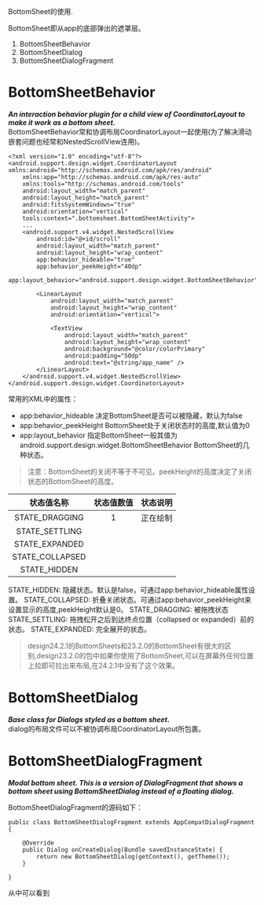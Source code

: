 BottomSheet的使用.

BottomSheet即从app的底部弹出的遮罩层。

1. BottomSheetBehavior
2. BottomSheetDialog
3. BottomSheetDialogFragment

# BottomSheetBehavior
***An interaction behavior plugin for a child view of CoordinatorLayout to make it work as a bottom sheet.***  
BottomSheetBehavior常和协调布局CoordinatorLayout一起使用(为了解决滑动嵌套问题也经常和NestedScrollView连用)。
```
<?xml version="1.0" encoding="utf-8"?>
<android.support.design.widget.CoordinatorLayout xmlns:android="http://schemas.android.com/apk/res/android"
    xmlns:app="http://schemas.android.com/apk/res-auto"
    xmlns:tools="http://schemas.android.com/tools"
    android:layout_width="match_parent"
    android:layout_height="match_parent"
    android:fitsSystemWindows="true"
    android:orientation="vertical"
    tools:context=".bottomsheet.BottomSheetActivity">
    ...
    <android.support.v4.widget.NestedScrollView
        android:id="@+id/scroll"
        android:layout_width="match_parent"
        android:layout_height="wrap_content"
        app:behavior_hideable="true"
        app:behavior_peekHeight="40dp"
        app:layout_behavior="android.support.design.widget.BottomSheetBehavior">

        <LinearLayout
            android:layout_width="match_parent"
            android:layout_height="wrap_content"
            android:orientation="vertical">

            <TextView
                android:layout_width="match_parent"
                android:layout_height="wrap_content"
                android:background="@color/colorPrimary"
                android:padding="50dp"
                android:text="@string/app_name" />
        </LinearLayout>
    </android.support.v4.widget.NestedScrollView>
</android.support.design.widget.CoordinatorLayout>
```
常用的XML中的属性：
* app:behavior_hideable    决定BottomSheet是否可以被隐藏，默认为false
* app:behavior_peekHeight  BottomSheet处于关闭状态时的高度,默认值为0
* app:layout_behavior      指定BottomSheet一般其值为android.support.design.widget.BottomSheetBehavior
BottomSheet的几种状态。

> 注意：BottomSheet的关闭不等于不可见。peekHeight的高度决定了关闭状态的BottomSheet的高度。 

| 状态值名称 | 状态值数值 |状态说明 |
|:---:|:---:|:---:|
| STATE_DRAGGING | 1 | 正在绘制 |
|  STATE_SETTLING |
| STATE_EXPANDED |
| STATE_COLLAPSED |
| STATE_HIDDEN |

STATE_HIDDEN: 隐藏状态。默认是false，可通过app:behavior_hideable属性设置。
STATE_COLLAPSED: 折叠关闭状态。可通过app:behavior_peekHeight来设置显示的高度,peekHeight默认是0。
STATE_DRAGGING: 被拖拽状态
STATE_SETTLING: 拖拽松开之后到达终点位置（collapsed or expanded）前的状态。
STATE_EXPANDED: 完全展开的状态。
>design24.2.1的BottomSheets和23.2.0的BottomSheet有很大的区别,design23.2.0的包中如果你使用了BottomSheet,可以在屏幕外任何位置上拉即可拉出来布局,在24.2.1中没有了这个效果。 

# BottomSheetDialog
***Base class for Dialogs styled as a bottom sheet.***  
dialog的布局文件可以不被协调布局CoordinatorLayout所包裹。
# BottomSheetDialogFragment
***Modal bottom sheet. This is a version of DialogFragment that shows a bottom sheet using BottomSheetDialog instead of a floating dialog.***  

BottomSheetDialogFragment的源码如下：
```
public class BottomSheetDialogFragment extends AppCompatDialogFragment {

    @Override
    public Dialog onCreateDialog(Bundle savedInstanceState) {
        return new BottomSheetDialog(getContext(), getTheme());
    }

}
```

从中可以看到

